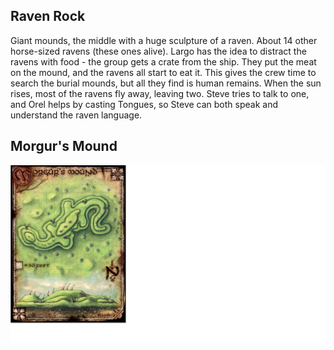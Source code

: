 <!-- TITLE: Relic Search -->
<!-- SUBTITLE: Trying to find a way to meet the giant council -->

## Raven Rock
Giant mounds, the middle with a huge sculpture of a raven.
About 14 other horse-sized ravens (these ones alive).
Largo has the idea to distract the ravens with food - the group gets a crate from the ship.
They put the meat on the mound, and the ravens all start to eat it. 
This gives the crew time to search the burial mounds, but all they find is human remains.
When the sun rises, most of the ravens fly away, leaving two. 
Steve tries to talk to one, and Orel helps by casting Tongues, so Steve can both speak and understand the raven language.

## Morgur's Mound
![Morgur Mound](/uploads/morgur-mound.jpg "Morgur Mound")